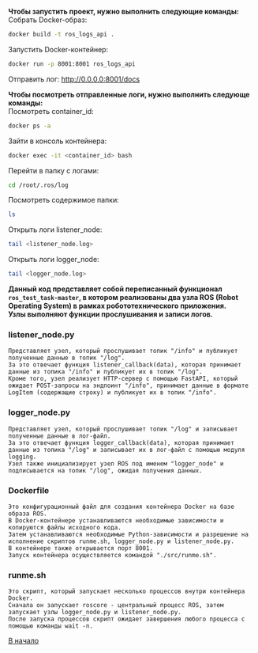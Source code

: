 **Чтобы запустить проект, нужно выполнить следующие команды:**  
Собрать Docker-образ: 
```bash
docker build -t ros_logs_api .
```
Запустить Docker-контейнер: 
```bash
docker run -p 8001:8001 ros_logs_api
```
Отправить лог:
http://0.0.0.0:8001/docs

**Чтобы посмотреть отправленные логи, нужно выполнить следующе команды:**  
Посмотреть container_id:
```bash
docker ps -a
```
Зайти в консоль контейнера:
```bash
docker exec -it <container_id> bash
```
Перейти в папку с логами:
```bash
cd /root/.ros/log
```
Посмотреть содержимое папки:
```bash
ls
```
Открыть логи listener_node:
```bash
tail <listener_node.log>
```
Открыть логи logger_node:
```bash
tail <logger_node.log>
```

**Данный код представляет собой переписанный функционал `ros_test_task-master`, в котором реализованы два узла ROS (Robot Operating System) в рамках робототехнического приложения.**  
**Узлы выполняют функции прослушивания и записи логов.**

### listener_node.py 
    Представляет узел, который прослушивает топик "/info" и публикует полученные данные в топик "/log". 
    За это отвечает функция listener_callback(data), которая принимает данные из топика "/info" и публикует их в топик "/log". 
    Кроме того, узел реализует HTTP-сервер с помощью FastAPI, который ожидает POST-запросы на эндпоинт "/info", принимает данные в формате LogItem (содержащие строку) и публикует их в топик "/info".

### logger_node.py 
    Представляет узел, который прослушивает топик "/log" и записывает полученные данные в лог-файл. 
    За это отвечает функция logger_callback(data), которая принимает данные из топика "/log" и записывает их в лог-файл с помощью модуля logging. 
    Узел также инициализирует узел ROS под именем "logger_node" и подписывается на топик "/log", ожидая получения данных.

### Dockerfile 
    Это конфигурационный файл для создания контейнера Docker на базе образа ROS. 
    В Docker-контейнере устанавливаются необходимые зависимости и копируются файлы исходного кода. 
    Затем устанавливаются необходимые Python-зависимости и разрешение на исполнение скриптов runme.sh, logger_node.py и listener_node.py. 
    В контейнере также открывается порт 8001. 
    Запуск контейнера осуществляется командой "./src/runme.sh".

### runme.sh 
    Это скрипт, который запускает несколько процессов внутри контейнера Docker. 
    Сначала он запускает roscore - центральный процесс ROS, затем запускает узлы logger_node.py и listener_node.py. 
    После запуска процессов скрипт ожидает завершения любого процесса с помощью команды wait -n.

[В начало](https://github.com/fulliam/ros_logs_api)